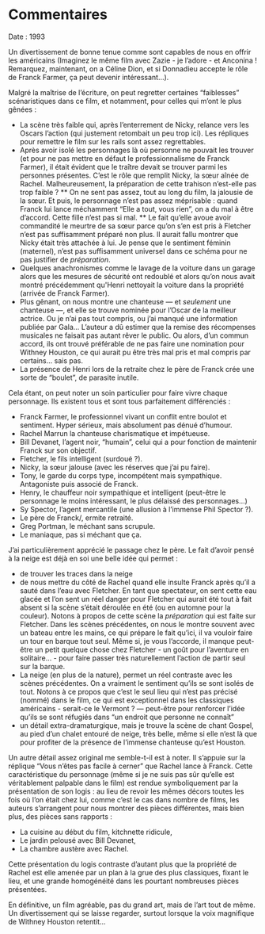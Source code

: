 # Commentaires

Date : 1993

Un divertissement de bonne tenue comme sont capables de nous en offrir les américains (Imaginez le même film avec Zazie - je l’adore - et Anconina ! Remarquez, maintenant, on a Céline Dion, et si Donnadieu accepte le rôle de Franck Farmer, ça peut devenir intéressant…).

Malgré la maîtrise de l’écriture, on peut regretter certaines “faiblesses” scénaristiques dans ce film, et notamment, pour celles qui m’ont le plus gênées :

* La scène très faible qui, après l’enterrement de Nicky, relance vers les Oscars l’action (qui justement retombait un peu trop ici). Les répliques pour remettre le film sur les rails sont assez regrettables.
* Après avoir isolé les personnages là où personne ne pouvait les trouver (et pour ne pas mettre en défaut le professionnalisme de Franck Farmer), il était évident que le traître devait se trouver parmi les personnes présentes. C’est le rôle que remplit Nicky, la sœur aînée de Rachel. Malheureusement, la préparation de cette trahison n’est-elle pas trop faible ?
** On ne sent pas assez, tout au long du film, la jalousie de la sœur. Et puis, le personnage n’est pas assez méprisable : quand Franck lui lance méchamment “Elle a tout, vous rien”, on a du mal à être d’accord. Cette fille n’est pas si mal.
** Le fait qu’elle avoue avoir commandité le meurtre de sa sœur parce qu’on s’en est pris à Fletcher n’est pas suffisamment préparé non plus. Il aurait fallu montrer que Nicky était très attachée à lui. Je pense que le sentiment féminin (maternel), n’est pas suffisamment universel dans ce schéma pour ne pas justifier de *préparation*.
* Quelques anachronismes comme le lavage de la voiture dans un garage alors que les mesures de sécurité ont redoublé et alors qu’on nous avait montré précédemment qu'Henri nettoyait la voiture dans la propriété (arrivée de Franck Farmer).
* Plus gênant, on nous montre une chanteuse — et <em>seulement</em> une chanteuse —, et elle se trouve nominée pour l’Oscar de la meilleur actrice. Ou je n’ai pas tout compris, ou j’ai manqué une information publiée par Gala… L’auteur a dû estimer que la remise des récompenses musicales ne faisait pas autant rêver le public. Ou alors, d’un commun accord, ils ont trouvé préférable de ne pas faire une nomination pour Withney Houston, ce qui aurait pu être très mal pris et mal compris par certains… sais pas.
* La présence de Henri lors de la retraite chez le père de Franck crée une sorte de “boulet”, de parasite inutile.
<a name="personnages"></a>

Cela étant, on peut noter un soin particulier pour faire vivre chaque personnage. Ils existent tous et sont tous parfaitement différenciés :
* <personnage>Franck Farmer</personnage>, le professionnel vivant un conflit entre boulot et sentiment. Hyper sérieux, mais absolument pas dénué d’humour.
* <personnage>Rachel Marrun</personnage> la chanteuse charismatique et impétueuse.
* <personnage>Bill Devanet</personnage>, l’agent noir, “humain”, celui qui a pour fonction de maintenir Franck sur son objectif.
* <personnage>Fletcher</personnage>, le fils intelligent (surdoué ?).
* <personnage>Nicky</personnage>, la sœur jalouse (avec les réserves que j’ai pu faire).
* <personnage>Tony</personnage>, le garde du corps type, incompétent mais sympathique. Antagoniste puis associé de Franck.
* <personnage>Henry</personnage>, le chauffeur noir sympathique et intelligent (peut-être le personnage le moins intéressant, le plus délaissé des personnages…)
* <personnage>Sy Spector</personnage>, l’agent mercantile (une allusion à l’immense Phil Spector ?).
* Le <personnage>père de Franck<personnage>/, ermite retraité.
* <personnage>Greg Portman</personnage>, le méchant sans scrupule.
* Le maniaque, pas si méchant que ça.

J’ai particulièrement apprécié le passage chez le père. Le fait d’avoir pensé à la neige est déjà en soi une belle idée qui permet :
* de trouver les traces dans la neige
* de nous mettre du côté de Rachel quand elle insulte Franck après qu’il a sauté dans l’eau avec Fletcher. En tant que spectateur, on sent cette eau glacée et l’on sent un réel danger pour Fletcher qui aurait été tout à fait absent si la scène s’était déroulée en été (ou en automne pour la couleur). Notons à propos de cette scène la *préparation* qui est faite sur Fletcher. Dans les scènes précédentes, on nous le montre souvent avec un bateau entre les mains, ce qui prépare le fait qu’ici, il va vouloir faire un tour en barque tout seul. Même si, je vous l’accorde, il manque peut-être un petit quelque chose chez Fletcher - un goût pour l’aventure en solitaire… - pour faire passer très naturellement l’action de partir seul sur la barque.
* La neige (en plus de la nature), permet un réel contraste avec les scènes précédentes. On a vraiment le sentiment qu’ils se sont isolés de tout. Notons à ce propos que c’est le seul lieu qui n’est pas précisé (nommé) dans le film, ce qui est exceptionnel dans les classiques américains - serait-ce le Vermont ? — peut-être pour renforcer l’idée qu’ils se sont réfugiés dans “un endroit que personne ne connaît”
* un détail extra-dramaturgique, mais je trouve la scène de chant Gospel, au pied d’un chalet entouré de neige, très belle, même si elle n’est là que pour profiter de la présence de l’immense chanteuse qu’est Houston.

Un autre détail assez original me semble-t-il est à noter. Il s’appuie sur la réplique “Vous n’êtes pas facile à cerner” que Rachel lance à Franck. Cette caractéristique du personnage (même si je ne suis pas sûr qu’elle est véritablement palpable dans le film) est rendue symboliquement par la présentation de son logis : au lieu de revoir les mêmes décors toutes les fois où l’on était chez lui, comme c’est le cas dans nombre de films, les auteurs s’arrangent pour nous montrer des pièces différentes, mais bien plus, des pièces sans rapports :
* La cuisine au début du film, kitchnette ridicule,
* Le jardin pelousé avec Bill Devanet,
* La chambre austère avec Rachel.

Cette présentation du logis contraste d’autant plus que la propriété de Rachel est elle amenée par un plan à la grue des plus classiques, fixant le lieu, et une grande homogénéité dans les pourtant nombreuses pièces présentées.

En définitive, un film agréable, pas du grand art, mais de l’art tout de même. Un divertissement qui se laisse regarder, surtout lorsque la voix magnifique de Withney Houston retentit…